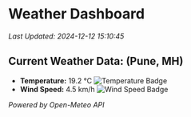 
# Weather Dashboard

_Last Updated: 2024-12-12 15:10:45_

## Current Weather Data: (Pune, MH)
- **Temperature:** 19.2 °C ![Temperature Badge](https://img.shields.io/badge/Temperature-Low%20Temp-blue)
- **Wind Speed:** 4.5 km/h ![Wind Speed Badge](https://img.shields.io/badge/Wind%20Speed-Low%20Wind-blue)

*Powered by Open-Meteo API*
